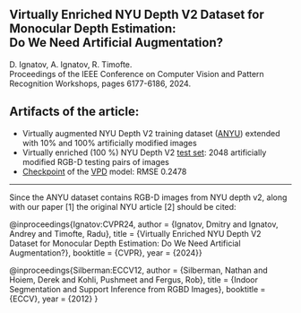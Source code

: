 ## Virtually Enriched NYU Depth V2 Dataset for Monocular Depth Estimation:<br/> Do We Need Artificial Augmentation? 
D. Ignatov, A. Ignatov, R. Timofte. 
<br/>Proceedings of the IEEE Conference on Computer Vision and Pattern Recognition Workshops, pages 6177-6186, 2024.

## Artifacts of the article:
- Virtually augmented NYU Depth V2 training dataset (<a href="https://drive.google.com/file/d/1nrsiowQW1L9IEYLWoiGfJAhD56nSA3Sx/view?usp=sharing" target="_blank">ANYU</a>) extended with 10% and 100% artificially modified images
- Virtually enriched (100 %) NYU Depth V2 <a href="https://drive.google.com/file/d/14FXyJHCUAxIxtbwlY5R4GkfOZp3_CeYm/view?usp=sharing" target="_blank">test set</a>: 2048 artificially modified RGB-D testing pairs of images 
- <a href="https://drive.google.com/file/d/1xl3_CwEmPWtbswuS5ZW8K-ad8Xi7GRMr/view?usp=sharing" target="_blank">Checkpoint</a> of the
<a href="https://github.com/wl-zhao/VPD" target="_blank">VPD</a> model: RMSE 0.2478
------------------------------------------------------------------------------------------------------------
Since the ANYU dataset contains RGB-D images from NYU depth v2, along with our paper [1] the original NYU article [2] should be cited:<br/>

@inproceedings{Ignatov:CVPR24, 
author = {Ignatov, Dmitry and Ignatov, Andrey and Timofte, Radu}, 
title = {Virtually Enriched NYU Depth V2 Dataset for Monocular Depth Estimation: Do We Need Artificial Augmentation?}, 
booktitle = {CVPR}, 
year = {2024}}

@inproceedings{Silberman:ECCV12,
  author    = {Silberman, Nathan  and Hoiem, Derek and Kohli, Pushmeet and Fergus, Rob},
  title     = {Indoor Segmentation and Support Inference from RGBD Images},
  booktitle = {ECCV},
  year      = {2012}
}
